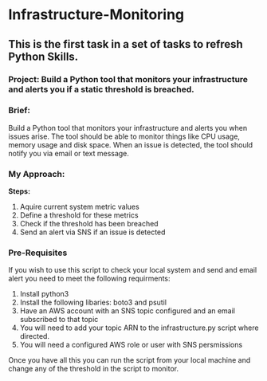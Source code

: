 # Infrastructure-Monitoring
## This is the first task in a set of tasks to refresh Python Skills.
### Project: Build a Python tool that monitors your infrastructure and alerts you if a static threshold is breached. 


### Brief:
Build a Python tool that monitors your infrastructure and alerts you when issues arise. The tool should be able to monitor things like CPU usage, memory usage and disk space. When an issue is detected, the tool should notify you via email or text message.

### My Approach:
**Steps:**
1. Aquire current system metric values
2. Define a threshold for these metrics
3. Check if the threshold has been breached
4. Send an alert via SNS if an issue is detected 


### Pre-Requisites
If you wish to use this script to check your local system and send and email alert you need to meet the following requirments:

1. Install python3
2. Install the following libaries: boto3 and psutil
3. Have an AWS account with an SNS topic configured and an email subscribed to that topic 
4. You will need to add your topic ARN to the infrastructure.py script where directed.
5. You will need a configured AWS role or user with SNS persmissions

Once you have all this you can run the script from your local machine and change any of the threshold in the script to monitor. 
